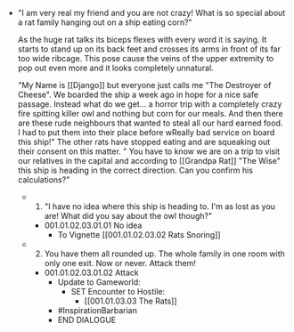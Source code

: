 - "I am very real my friend and you are not crazy! What is so special about a rat family hanging out on a ship eating corn?"
  
  As the huge rat talks its biceps flexes with every word it is saying. It starts to stand up on its back feet and crosses its arms in front of its far too wide ribcage. This pose cause the veins of the upper extremity to pop out even more and it looks completely unnatural.
  
  "My Name is [[Django]] but everyone just calls me "The Destroyer of Cheese". We boarded the ship a week ago in hope for a nice safe passage. Instead what do we get... a horror trip with a completely crazy fire spitting killer owl and nothing but corn for our meals. And then there are these rude neighbours that wanted to steal all our hard earned food. I had to put them into their place before wReally bad service on board this ship!" The other rats have stopped eating and are squeaking out their consent on this matter. " You have to know we are on a trip to visit our relatives in the capital and according to [[Grandpa Rat]] "The Wise" this ship is heading in the correct direction. Can you confirm his calculations?"
	- 1. "I have no idea where this ship is heading to. I'm as lost as you are! What did you say about the owl though?"
		- 001.01.02.03.01.01 No idea
			- To Vignette [[001.01.02.03.02 Rats Snoring]]
	- 2. You have them all rounded up. The whole family in one room with only one exit. Now or never. Attack them!
		- 001.01.02.03.01.02 Attack
			- Update to Gameworld:
				- SET Encounter to Hostile:
					- [[001.01.03.03 The Rats]]
			- #InspirationBarbarian
			- END DIALOGUE
